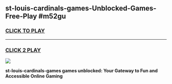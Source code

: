 
## st-louis-cardinals-games-Unblocked-Games-Free-Play #m52gu
<h3>
<a href="https://us.freeplayer.one?title=st-louis-cardinals-games&ref=9M">CLICK TO PLAY</a></h3>
<hr>

<h3>
<a href="https://us.freeplayer.one?title=st-louis-cardinals-games&ref=9M">CLICK 2 PLAY</a>
  
</h3>

<a href="https://us.freeplayer.one?title=st-louis-cardinals-games&ref=9M"><img src="https://clearcache.store/games.png"></a>


**st-louis-cardinals-games games unblocked: Your Gateway to Fun and Accessible Online Gaming**
